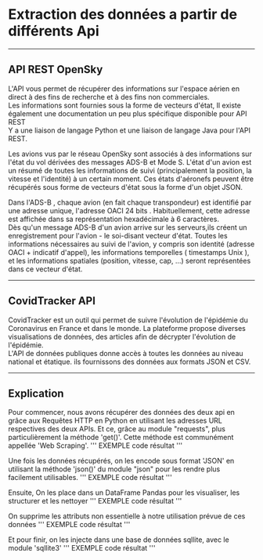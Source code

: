 # Extraction des données a partir de différents Api
--------------------------------------------------------------------------------------
## API REST OpenSky
L'API vous permet de récupérer des informations sur l'espace aérien en direct à des fins de recherche et à des fins non commerciales.  
Les informations sont fournies sous la forme de vecteurs d'état, Il existe également une documentation un peu plus spécifique disponible pour API REST  
Y a une liaison de langage Python et une liaison de langage Java pour l'API REST.  
  
Les avions vus par le réseau OpenSky sont associés à des informations sur l'état du vol dérivées des messages ADS-B et Mode S. L'état d'un avion est un résumé de toutes les informations de suivi (principalement la position, la vitesse et l'identité) à un certain moment. Ces états d'aéronefs peuvent être récupérés sous forme de vecteurs d'état sous la forme d'un objet JSON.
  
  Dans l'ADS-B , chaque avion (en fait chaque transpondeur) est identifié par une adresse unique, l'adresse OACI 24 bits . Habituellement, cette adresse est affichée dans sa représentation hexadécimale à 6  caractères.  
Dès qu'un message ADS-B d'un avion arrive sur  les  serveurs,ils créent un enregistrement pour l'avion - le soi-disant vecteur d'état. Toutes les informations nécessaires au suivi de l'avion, y compris son identité (adresse OACI + indicatif d'appel), les informations temporelles ( timestamps Unix ), et les informations spatiales (position, vitesse, cap, ...) seront représentées dans ce vecteur d'état.  

  --------------------------------------------------------------------------------------------------------  
  ## CovidTracker API
  CovidTracker est un outil qui permet de suivre l'évolution de l'épidémie du Coronavirus en France et dans le monde. La plateforme propose diverses visualisations de données, des     articles afin de décrypter l'évolution de l'épidémie.  
  L'API de données publiques donne accès à toutes les données au niveau national et étatique. ils fournissons des données aux formats JSON et CSV.  
  
  --------------------------------------------------------------------------------------------------------
  ## Explication
  Pour commencer, nous avons récupérer des données des deux api en grâce aux Requêtes HTTP en Python en utilisant les adresses URL respectives des deux APIs. Et ce, grâce au module "requests", plus particulièrement la méthode 'get()'. Cette méthode est communément appellée 'Web Scraping'. 
''' EXEMPLE code résultat '''  


Une fois les données récupérés, on les encode sous format 'JSON' en utilisant la méthode 'json()' du module "json" pour les rendre plus facilement utilisables.
''' EXEMPLE code résultat '''  


Ensuite, On les place dans un DataFrame Pandas pour les visualiser, les structurer et les nettoyer
''' EXEMPLE code résultat '''  


On supprime les attributs non essentielle à notre utilisation prévue de ces données
''' EXEMPLE code résultat '''

Et pour finir, on les injecte dans une base de données sqllite, avec le module 'sqllite3' 
''' EXEMPLE code résultat '''  

